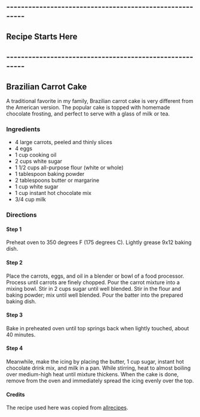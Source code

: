 ## --------------------------------------------------------
## Recipe Starts Here
## --------------------------------------------------------

## Brazilian Carrot Cake

A traditional favorite in my family, Brazilian carrot cake is very different from the American version. The popular cake is topped with homemade chocolate frosting, and perfect to serve with a glass of milk or tea.

### Ingredients

- 4 large carrots, peeled and thinly slices
- 4 eggs
- 1 cup cooking oil
- 2 cups white sugar
- 1 1/2 cups all-purpose flour (white or whole)
- 1 tablespoon baking powder
- 2 tablespoons butter or margarine
- 1 cup white sugar
- 1 cup instant hot chocolate mix
- 3/4 cup milk

### Directions

#### Step 1
Preheat oven to 350 degrees F (175 degrees C). Lightly grease 9x12 baking dish.

#### Step 2

Place the carrots, eggs, and oil in a blender or bowl of a food processor. Process until carrots are finely chopped. Pour the carrot mixture into a mixing bowl. Stir in 2 cups sugar until well blended. Stir in the flour and baking powder; mix until well blended. Pour the batter into the prepared baking dish.

#### Step 3

Bake in preheated oven until top springs back when lightly touched, about 40 minutes.

#### Step 4

Meanwhile, make the icing by placing the butter, 1 cup sugar, instant hot chocolate drink mix, and milk in a pan. While stirring, heat to almost boiling over medium-high heat until mixture thickens. When the cake is done, remove from the oven and immediately spread the icing evenly over the top.

#### **Credits**

The recipe used here was copied from [allrecipes](https://www.allrecipes.com/recipe/149480/brazilian-carrot-cake/).
